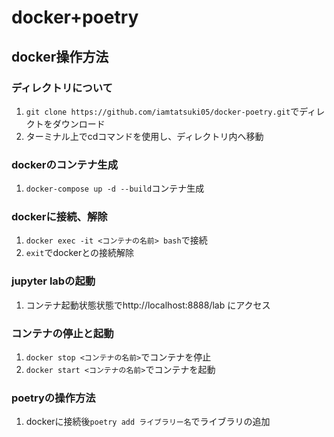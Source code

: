 # docker+poetry
## docker操作方法
### ディレクトリについて
1. `git clone https://github.com/iamtatsuki05/docker-poetry.git`でディレクトをダウンロード
2. ターミナル上でcdコマンドを使用し、ディレクトリ内へ移動
### dockerのコンテナ生成
1. `docker-compose up -d --build`コンテナ生成
### dockerに接続、解除
1. `docker exec -it <コンテナの名前> bash`で接続
2. `exit`でdockerとの接続解除
### jupyter labの起動
1. コンテナ起動状態状態でhttp://localhost:8888/lab にアクセス
### コンテナの停止と起動
1. `docker stop <コンテナの名前>`でコンテナを停止
2. `docker start <コンテナの名前>`でコンテナを起動
### poetryの操作方法
1. dockerに接続後`poetry add ライブラリー名`でライブラリの追加
